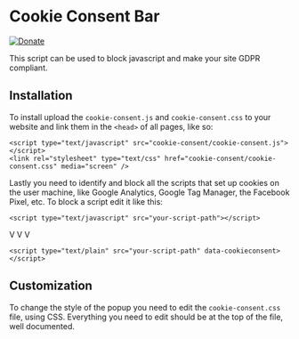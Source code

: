 # Cookie Consent Bar
[![Donate](https://img.shields.io/badge/Donate-PayPal-green.svg)](https://www.paypal.com/cgi-bin/webscr?cmd=_s-xclick&hosted_button_id=27Q6J6NGK6JJ2&source=url)

This script can be used to block javascript and make your site GDPR compliant.

## Installation

To install upload the `cookie-consent.js` and `cookie-consent.css` to your website and link them in the `<head>` of all pages, like so:
```
<script type="text/javascript" src="cookie-consent/cookie-consent.js"></script>
<link rel="stylesheet" type="text/css" href="cookie-consent/cookie-consent.css" media="screen" />
```
Lastly you need to identify and block all the scripts that set up cookies on the user machine, like Google Analytics, Google Tag Manager, the Facebook Pixel, etc.
To block a script edit it like this:

`<script type="text/javascript" src="your-script-path"></script>`

V V V

`<script type="text/plain" src="your-script-path" data-cookieconsent></script>`

## Customization

To change the style of the popup you need to edit the `cookie-consent.css` file, using CSS.
Everything you need to edit should be at the top of the file, well documented.
